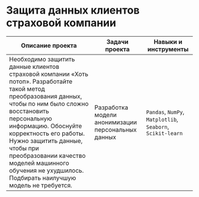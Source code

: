 # Защита данных клиентов страховой компании
Описание проекта|Задачи проекта|Навыки и инструменты
---|---|---
Необходимо защитить данные клиентов страховой компании «Хоть потоп». Разработайте такой метод преобразования данных, чтобы по ним было сложно восстановить персональную информацию. Обоснуйте корректность его работы. Нужно защитить данные, чтобы при преобразовании качество моделей машинного обучения не ухудшилось. Подбирать наилучшую модель не требуется.| Разработка модели анонимизации персональных данных|`Pandas`, `NumPy`, `Matplotlib`, `Seaborn`, `Scikit-learn`
